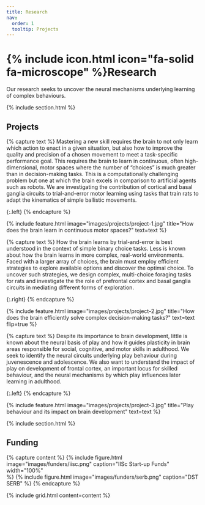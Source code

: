 ```yaml
---
title: Research
nav:
  order: 1
  tooltip: Projects
---
```


# {% include icon.html icon="fa-solid fa-microscope" %}Research

Our research seeks to uncover the neural mechanisms underlying learning of complex behaviours.

{% include section.html %}

## Projects

{% capture text %}
Mastering a new skill requires the brain to not only learn which action to enact in a given situation, but also how to improve the quality and precision of a chosen movement to meet a task-specific performance goal. This requires the brain to learn in continuous, often high-dimensional, motor spaces where the number of “choices” is much greater than in decision-making tasks. This is a computationally challenging problem but one at which the brain excels in comparison to artificial agents such as robots. We are investigating the contribution of cortical and basal ganglia circuits to trial-and-error motor learning using tasks that train rats to adapt the kinematics of simple ballistic movements.

{:.left}
{% endcapture %}

{%
  include feature.html
  image="images/projects/project-1.jpg"
  title="How does the brain learn in continuous motor spaces?"
  text=text
%}

{% capture text %}
How the brain learns by trial-and-error is best understood in the context of simple binary choice tasks. Less is known about how the brain learns in more complex, real-world environments. Faced with a larger array of choices, the brain must employ efficient strategies to explore available options and discover the optimal choice. To uncover such strategies, we design complex, multi-choice foraging tasks for rats and investigate the the role of prefrontal cortex and basal ganglia circuits in mediating different forms of exploration.

{:.right}
{% endcapture %}

{%
  include feature.html
  image="images/projects/project-2.jpg"
  title="How does the brain efficiently solve complex decision-making tasks?"
  text=text
  flip=true
%}

{% capture text %}
Despite its importance to brain development, little is known about the neural basis of play and how it guides plasticity in brain areas responsible for social, cognitive, and motor skills in adulthood. We seek to identify the neural circuits underlying play behaviour during juvenescence and adolescence. We also want to understand the impact of play on development of frontal cortex, an important locus for skilled behaviour, and the neural mechanisms by which play influences later learning in adulthood. 

{:.left}
{% endcapture %}

{%
  include feature.html
  image="images/projects/project-3.jpg"
  title="Play behaviour and its impact on brain development"
  text=text
%}

{% include section.html %}

## Funding

{% capture content %}
  {%
    include figure.html
    image="images/funders/iisc.png"
    caption="IISc Start-up Funds"  
    width="100%"  
  %}
  {%
    include figure.html
    image="images/funders/serb.png"
    caption="DST SERB"
  %}
{% endcapture %}

{%
  include grid.html
  content=content
%}
